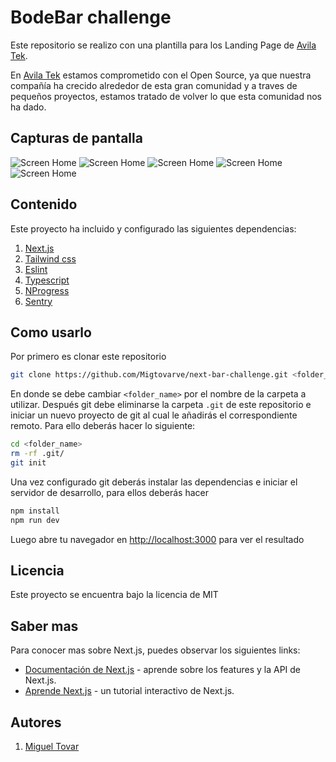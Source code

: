 # BodeBar challenge

Este repositorio se realizo con una plantilla para los Landing Page de [Avila Tek](https://github.com/Avila-Tek/next-template). 

En [Avila Tek](https://avilatek.dev) estamos comprometido con el Open Source, ya que nuestra compañía ha crecido alrededor de esta gran comunidad y a traves de pequeños proyectos, estamos tratado de volver lo que esta comunidad nos ha dado.

## Capturas de pantalla

![Screen Home](https://github.com/Migtovarve/next-bar-challenge/blob/main/public/Home.png)
![Screen Home](https://github.com/Migtovarve/next-bar-challenge/blob/main/public/Best-Seller.png)
![Screen Home](https://github.com/Migtovarve/next-bar-challenge/blob/main/public/Licores.png)
![Screen Home](https://github.com/Migtovarve/next-bar-challenge/blob/main/public/Productos.png)
![Screen Home](https://github.com/Migtovarve/next-bar-challenge/blob/main/public/Details.png)

## Contenido

Este proyecto ha incluido y configurado las siguientes dependencias:

1. [Next.js](https://nextjs.org/)
2. [Tailwind css](https://tailwindcss.com/)
3. [Eslint](https://eslint.org/)
4. [Typescript](https://typescriptlang.org/)
5. [NProgress](https://ricostacruz.com/nprogress/)
6. [Sentry](https://sentry.io/)

## Como usarlo

Por primero es clonar este repositorio

```bash
git clone https://github.com/Migtovarve/next-bar-challenge.git <folder_name>
```

En donde se debe cambiar `<folder_name>` por el nombre de la carpeta a utilizar. Después git debe eliminarse la carpeta `.git` de este repositorio e iniciar un nuevo proyecto de git al cual le añadirás el correspondiente remoto. Para ello deberás hacer lo siguiente:

```bash
cd <folder_name>
rm -rf .git/
git init
```

Una vez configurado git deberás instalar las dependencias e iniciar el servidor de desarrollo, para ellos deberás hacer

```bash
npm install
npm run dev
```

Luego abre tu navegador en [http://localhost:3000](http://localhost:3000) para ver el resultado

## Licencia

Este proyecto se encuentra bajo la licencia de MIT

## Saber mas

Para conocer mas sobre Next.js, puedes observar los siguientes links:

- [Documentación de Next.js](https://nextjs.org/docs) - aprende sobre los features y la API de Next.js.
- [Aprende Next.js](https://nextjs.org/learn) - un tutorial interactivo de Next.js.

## Autores

1. [Miguel Tovar](https://github.com/migtovarve)
